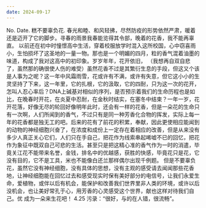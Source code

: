 ```yaml
---
date: 2024-09-17
---
```


No.
Date.
糕不要辜负花.
春光和睦、和风轻拂，尽然防疫的形势依然严肃，暖着还是迈开了它的脚步。寻春的雨景我春能览得其令部，晚着的花香，我不能再辜直。
以前还在初中时憧憬高中生活，穿着校服放学时混入这所校国，心中窃喜雨小，生怕损坏了这圣地的一量一物。那也是一个明媚的四月，粒的香气混着油墨的味道，构成了我对这高中的初印象。岁岁年年，花开依旧，
（我想再自双自悲了，虽然那的确很使人伤的难受）虽然花香不过是其繁衍生息的手段，但这又个该是人事为之呢？这一年中风霜雨雪，花或许有不满，或许有失意，但它这小小的生灵坚持了下来，这一年里，它的扎根，它的汲取，它的四耐，只为这一次的花开，怎叫人忍心率后？DNA上碱基对相似的序列，是否预示着我们的生命历程也是如比，在晚春时开花，在炎夏中忍耐，在金秋时结实，在塞冬中结束？一年一岁，花开花落，好像无尽的轮回好像明年此时，还会有一样的花香，但是一朵花的生命只有一次啊，人们所闻到的香气，不过只有是同一种芳香化合物的挥发，实际上每一年的花香都是独无工的吧。后来的花有了前花的积累，奉献，因此更使相应能闻到的动物的神经细胞兴奋了，在浓度和成份上一定存在着相应的改善，但是从来没有多少人真正关心它们，人们只在手自己，把花作为线索串起唏嘘不已的回忆，把花作为象征中既双自己可悲的生活。甚至只是把这精心准的香气作为一时的消遣，毕竟关江花不能带来名誉，金钱，排名中的优越感，获胜的快感，毕竟花只是花，它没有目的，它不是工具，米也不能像白还兰那样偶尔出现千例题。
但是不要辜负花，虽然它没有神经细胞，没有具体的思想，没有主观的感受请去闻闻那些花香地，让神经细胞能在回忆过去和感受现实时保有美好部分的电信号，让我们永爱生命，爱植物，或伴以后有机会，能保护和改善我们世界里非人类的环境，或许以后没机会，也让美好常孔于心，用芳香的心灵感受这个世界，献也这样对待我们自己。优
成为一朵来生花吧！
4.25
污录：“很好，与的在人错，很流畅”。
